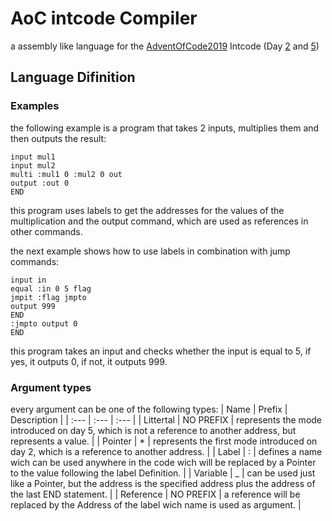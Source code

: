# AoC intcode Compiler
a assembly like language for the [AdventOfCode2019](https://adventofcode.com/2019/about) Intcode (Day [2](https://adventofcode.com/2019/day/2) and [5](https://adventofcode.com/2019/day/5))

## Language Difinition

### Examples
the following example is a program that takes 2 inputs, multiplies them and then outputs the result:
```
input mul1
input mul2
multi :mul1 0 :mul2 0 out
output :out 0
END
```
this program uses labels to get the addresses for the values of the multiplication and the output command, which are used as references in other commands.

the next example shows how to use labels in combination with jump commands:
```
input in
equal :in 0 5 flag
jmpit :flag jmpto
output 999
END
:jmpto output 0
END
```
this program takes an input and checks whether the input is equal to 5, if yes, it outputs 0, if not, it outputs 999.

### Argument types
every argument can be one of the following types:
| Name      | Prefix    | Description                                                                                                                          |
| :---      | :---      | :---                                                                                                                                 |
| Littertal | NO PREFIX | represents the mode introduced on day 5, which is not a reference to another address, but represents a value.                        |
| Pointer   | *         | represents the first mode introduced on day 2, which is a reference to another address.                                              |
| Label     | :         | defines a name wich can be used anywhere in the code wich will be replaced by a Pointer to the value following the label Definition. |
| Variable  | _         | can be used just like a Pointer, but the address is the specified address plus the address of the last END statement. |
| Reference | NO PREFIX | a reference will be replaced by the Address of the label wich name is used as argument. |
